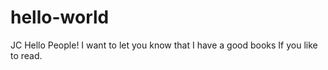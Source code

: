 # hello-world
JC
Hello People! 
I want to let you know that I have a good books If you like to read.
